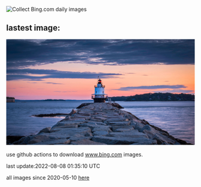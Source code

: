 ![Collect Bing.com daily images](https://github.com/counter2015/bing-daily-images/workflows/Collect%20Bing.com%20daily%20images/badge.svg)
## lastest image:
![](images/SpringPoint.jpg)

use github actions to download www.bing.com images.

last update:2022-08-08 01:35:10 UTC

all images since 2020-05-10 [here](https://github.com/counter2015/bing-daily-images/tree/master/images) 
